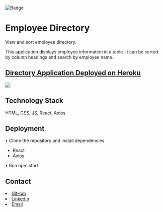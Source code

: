![Badge](https://img.shields.io/static/v1?label=License&message=MIT&color=<COLOR>?style=plastic)

# Employee Directory

View and sort employee directory.

This application displays employee information in a table. It can be sorted by column headings and search by employee name.

## [Directory Application Deployed on Heroku](https://calm-peak-29245.herokuapp.com/)

![](./public/assets/.gif)

## Technology Stack

HTML, CSS, JS, React, Axios

## Deployment

• Clone the repository and install dependencies

- React
- Axios

• Run npm start

## Contact

<li><a href="https://github.com/kristincenters">GitHub</a></li>
<li><a href="https://www.linkedin.com/in/kristincenters">LinkedIn</a></li>
<li><a href="mailto:kristincenters@gmail.com">Email</a></li>
